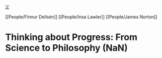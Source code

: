 [🇿](zotero://select/library/items/PIPWYUV7)

[[People/Finnur Dellsén]] [[People/Insa Lawler]] [[People/James Norton]] 
# Thinking about Progress: From Science to Philosophy (NaN)

